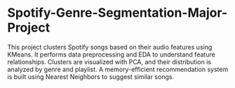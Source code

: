 # Spotify-Genre-Segmentation-Major-Project
This project clusters Spotify songs based on their audio features using KMeans. It performs data preprocessing and EDA to understand feature relationships. Clusters are visualized with PCA, and their distribution is analyzed by genre and playlist. A memory-efficient recommendation system is built using Nearest Neighbors to suggest similar songs.
